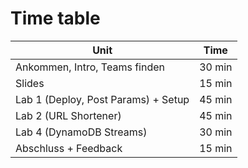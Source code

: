 # Time table

|Unit| Time 
|----|------
| Ankommen, Intro, Teams finden | 30 min
| Slides| 15 min
| Lab 1 (Deploy, Post Params) + Setup | 45 min
| Lab 2 (URL Shortener) | 45 min
| Lab 4 (DynamoDB Streams) | 30 min
| Abschluss + Feedback | 15 min
